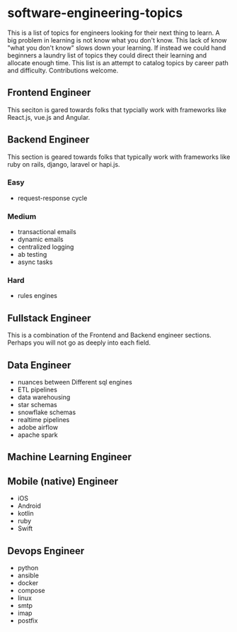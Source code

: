 # software-engineering-topics

This is a list of topics for engineers looking for their next thing to learn. A big problem in learning is not
know what you don't know. This lack of know "what you don't know" slows down your learning. If instead we could
hand beginners a laundry list of topics they could direct their learning and allocate enough time. This list is
an attempt to catalog topics by career path and difficulty. Contributions welcome.

## Frontend Engineer

This seciton is gared towards folks that typcially work with frameworks like React.js, vue.js and Angular.

## Backend Engineer

This section is geared towards folks that typically work with frameworks like ruby on rails, django, laravel or hapi.js.

### Easy

* request-response cycle

### Medium

* transactional emails
* dynamic emails
* centralized logging
* ab testing
* async tasks

### Hard

* rules engines

## Fullstack Engineer

This is a combination of the Frontend and Backend engineer sections. Perhaps you will not go as deeply into each field.

## Data Engineer

* nuances between Different sql engines
* ETL pipelines
* data warehousing
* star schemas
* snowflake schemas
* realtime pipelines
* adobe airflow
* apache spark

## Machine Learning Engineer

## Mobile (native) Engineer

* iOS
* Android
* kotlin
* ruby
* Swift

## Devops Engineer

* python
* ansible
* docker
* compose
* linux
* smtp
* imap
* postfix
